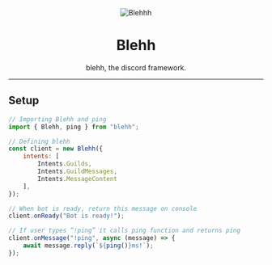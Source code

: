 <div align="center">
    <img src="https://i.kym-cdn.com/entries/icons/facebook/000/041/742/cover3.jpg" alt="Blehhh">
    <h1 style="text-decoration: none;">Blehh</h1>
    <p>blehh, the discord framework.</p>
    <hr>
</div>

## Setup

```js
// Importing Blehh and ping 
import { Blehh, ping } from "blehh";

// Defining blehh
const client = new Blehh({
    intents: [
        Intents.Guilds,
        Intents.GuildMessages,
        Intents.MessageContent
    ],
});

// When bot is ready, return this message on console
client.onReady("Bot is ready!");

// If user types “!ping” it calls ping function and returns ping
client.onMessage("!ping", async (message) => {
    await message.reply(`${ping()}ms!`);
});
```
